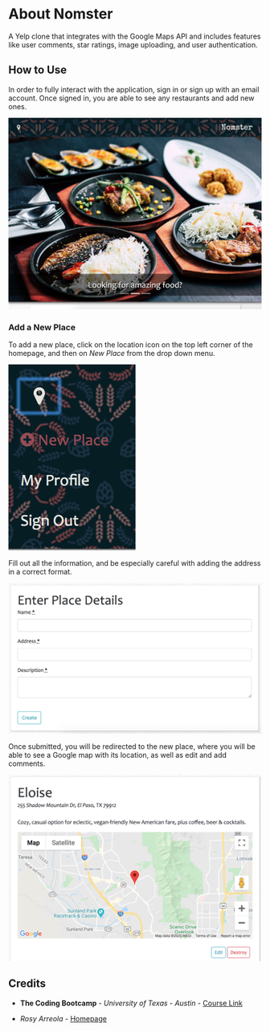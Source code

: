 # About Nomster

A Yelp clone that integrates with the Google Maps API and includes features like user comments, star ratings, image uploading, and user authentication.

## How to Use

In order to fully interact with the application, sign in or sign up with an email account. Once signed in, you are able to see any restaurants and add new ones.

![Home](app/assets/images/home.png)

### Add a New Place 

To add a new place, click on the location icon on the top left corner of the homepage, and then on *New Place* from the drop down menu.

![Drop Down Menu](app/assets/images/dropdown.png)

Fill out all the information, and be especially careful with adding the address in a correct format.

![New Place](app/assets/images/newplace.png)

Once submitted, you will be redirected to the new place, where you will be able to see a Google map with its location, as well as edit and add comments.

![Place](app/assets/images/place.png)

## Credits

* **The Coding Bootcamp** - *University of Texas - Austin* - [Course Link](https://techbootcamps.utexas.edu/coding/online/landing/?tc_ver=1&s=Google-Brand&pkw=ut%20austin%20coding%20bootcamp&pcrid=397231697230&pmt=e&utm_source=google&utm_medium=cpc&utm_campaign=GGL%7CUT-Austin%7CSEM%7CCODING%7C-%7CONL%7CTIER-1%7CALL%7CBRD%7CEXACT%7CCore%7CBootcamp&utm_term=ut%20austin%20coding%20bootcamp&utm_content=397231697230&s=google&k=ut%20austin%20coding%20bootcamp&gclid=EAIaIQobChMI16eEysjL5wIVh5OzCh03vAWNEAAYASAAEgKc8PD_BwE&gclsrc=aw.ds)

* *Rosy Arreola* - [Homepage](https://rosyarreola.netlify.com/)